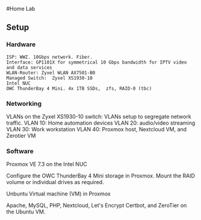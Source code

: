 #Home Lab


## Setup
### Hardware

    ISP: WWZ. 10Gbps network. Fiber. 
    Interface: GP1101X for symmetrical 10 Gbps bandwidth for IPTV video and data services
    WLAN-Router: Zyxel WLAN AX7501-B0
    Managed Switch:  Zyxel XS1930-10
    Intel NUC
    OWC ThunderBay 4 Mini. 4x 1TB SSDs,  zfs, RAID-0 (tbc)

### Networking
VLANs on the Zyxel XS1930-10 switch:
VLANs setup to segregate network traffic.
    VLAN 10: Home automation devices
    VLAN 20: audio/video streaming
    VLAN 30: Work workstation
    VLAN 40: Proxmox host, Nextcloud VM, and Zerotier VM

### Software
Proxmox VE 7.3 on the Intel NUC

Configure the OWC ThunderBay 4 Mini storage in Proxmox. Mount the RAID volume or individual drives as required.

Unbuntu Virtual machine (VM) in Proxmox

Apache, MySQL, PHP, Nextcloud, Let's Encrypt Certbot, and ZeroTier on the Ubuntu VM.


